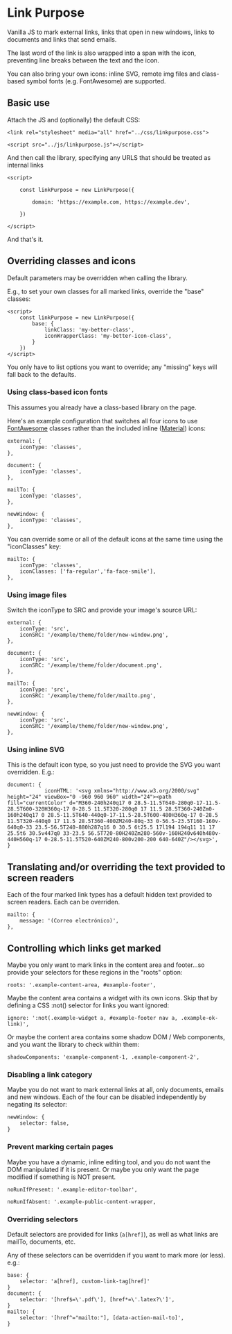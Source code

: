 # Link Purpose

Vanilla JS to mark external links, links that open in new windows, links to documents and links that send emails.

The last word of the link is also wrapped into a span with the icon, preventing line breaks between the text and the icon.

You can also bring your own icons: inline SVG, remote img files and class-based symbol fonts (e.g. FontAwesome) are supported.

## Basic use

Attach the JS and (optionally) the default CSS:
```
<link rel="stylesheet" media="all" href="../css/linkpurpose.css">

<script src="../js/linkpurpose.js"></script>
```

And then call the library, specifying any URLS that should be treated as internal links
```
<script>

    const linkPurpose = new LinkPurpose({
        
        domain: 'https://example.com, https://example.dev',
   
    })

</script>
```

And that's it. 


## Overriding classes and icons

Default parameters may be overridden when calling the library.

E.g., to set your own classes for all marked links, override the "base" classes:

```
<script>
    const linkPurpose = new LinkPurpose({
        base: {
            linkClass: 'my-better-class',
            iconWrapperClass: 'my-better-icon-class',
        }
    })
</script>
```

You only have to list options you want to override; any "missing" keys will fall back to the defaults.

### Using class-based icon fonts 

This assumes you already have a class-based library on the page. 

Here's an example configuration that switches all four icons to use [FontAwesome](https://fontawesome.com/docs/web/setup/get-started) classes rather than the included inline ([Material](https://fonts.google.com/icons)) icons:

```
external: {
    iconType: 'classes',
},

document: {
    iconType: 'classes',
},

mailTo: {
    iconType: 'classes',
},

newWindow: {
    iconType: 'classes',
},
```

You can override some or all of the default icons at the same time using the "iconClasses" key:
```
mailTo: {
    iconType: 'classes',
    iconClasses: ['fa-regular','fa-face-smile'],
},
```

### Using image files
Switch the iconType to SRC and provide your image's source URL:
```
external: {
    iconType: 'src',
    iconSRC: '/example/theme/folder/new-window.png',
},

document: {
    iconType: 'src',
    iconSRC: '/example/theme/folder/document.png',
},

mailTo: {
    iconType: 'src',
    iconSRC: '/example/theme/folder/mailto.png',
},

newWindow: {
    iconType: 'src',
    iconSRC: '/example/theme/folder/new-window.png',
},
```
### Using inline SVG
This is the default icon type, so you just need to provide the SVG you want overridden. E.g.:
```
document: {
            iconHTML: '<svg xmlns="http://www.w3.org/2000/svg" height="24" viewBox="0 -960 960 960" width="24"><path fill="currentColor" d="M360-240h240q17 0 28.5-11.5T640-280q0-17-11.5-28.5T600-320H360q-17 0-28.5 11.5T320-280q0 17 11.5 28.5T360-240Zm0-160h240q17 0 28.5-11.5T640-440q0-17-11.5-28.5T600-480H360q-17 0-28.5 11.5T320-440q0 17 11.5 28.5T360-400ZM240-80q-33 0-56.5-23.5T160-160v-640q0-33 23.5-56.5T240-880h287q16 0 30.5 6t25.5 17l194 194q11 11 17 25.5t6 30.5v447q0 33-23.5 56.5T720-80H240Zm280-560v-160H240v640h480v-440H560q-17 0-28.5-11.5T520-640ZM240-800v200-200 640-640Z"/></svg>',
}
```

## Translating and/or overriding the text provided to screen readers
Each of the four marked link types has a default hidden text provided to screen readers. Each can be overriden.
```
mailto: {
    message: '(Correo electrónico)',
},
```

## Controlling which links get marked

Maybe you only want to mark links in the content area and footer...so provide your selectors for these regions in the "roots" option: 
```
roots: '.example-content-area, #example-footer',
```

Maybe the content area contains a widget with its own icons. Skip that by defining a CSS :not() selector for links you want ignored:
```
ignore: ':not(.example-widget a, #example-footer nav a, .example-ok-link)',
```

Or maybe the content area contains some shadow DOM / Web components, and you want the library to check within them:
```
shadowComponents: 'example-component-1, .example-component-2',
```

### Disabling a link category
Maybe you do not want to mark external links at all, only documents, emails and new windows. Each of the four can be disabled independently by negating its selector:
```
newWindow: {
    selector: false,
}
```

### Prevent marking certain pages

Maybe you have a dynamic, inline editing tool, and you do not want the DOM manipulated if it is present. Or maybe you only want the page modified if something is NOT present.
```
noRunIfPresent: '.example-editor-toolbar',

noRunIfAbsent: '.example-public-content-wrapper,
```

### Overriding selectors

Default selectors are provided for links (`a[href]`), as well as what links are mailTo, documents, etc.

Any of these selectors can be overridden if you want to mark more (or less). e.g.:
```
base: {
    selector: 'a[href], custom-link-tag[href]'
}
document: {
    selector: '[href$=\'.pdf\'], [href*=\'.latex?\']',
}
mailto: {
    selector: '[href^="mailto:"], [data-action-mail-to]',
}
```
